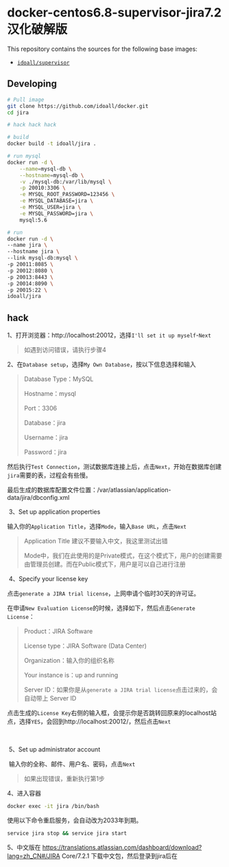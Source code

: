 # docker-centos6.8-supervisor-jira7.2汉化破解版


This repository contains the sources for the following base images:
- [`idoall/supervisor`](https://hub.docker.com/r/idoall/supervisor/)


## Developing

```bash
# Pull image
git clone https://github.com/idoall/docker.git
cd jira

# hack hack hack

# build
docker build -t idoall/jira .

# run mysql
docker run -d \
    --name=mysql-db \
    --hostname=mysql-db \
    -v ./mysql-db:/var/lib/mysql \
    -p 20010:3306 \
    -e MYSQL_ROOT_PASSWORD=123456 \
    -e MYSQL_DATABASE=jira \
    -e MYSQL_USER=jira \
    -e MYSQL_PASSWORD=jira \
    mysql:5.6

# run
docker run -d \
--name jira \
--hostname jira \
--link mysql-db:mysql \
-p 20011:8085 \
-p 20012:8080 \
-p 20013:8443 \
-p 20014:8090 \
-p 20015:22 \
idoall/jira
```

## hack
​	1、打开浏览器：http://localhost:20012，选择`I'll set it up myself`-`Next`

> 如遇到访问错误，请执行步骤4



​	2、在`Database setup`，选择`My Own Database`，按以下信息选择和输入

> Database Type：MySQL
>
> Hostname：mysql
>
> Port：3306
>
> Database：jira
>
> Username：jira
>
> Password：jira

​	然后执行`Test Connection`，测试数据库连接上后，点击`Next`，开始在数据库创建`jira`需要的表，过程会有些慢。

​	最后生成的数据库配置文件位置：/var/atlassian/application-data/jira/dbconfig.xml



​	3、Set up application properties

​	输入你的`Application Title`，选择`Mode`，输入`Base URL`，点击`Next`

> Application Title 建议不要输入中文，我这里测试出错
>
> Mode中，我们在此使用的是Private模式，在这个模式下，用户的创建需要由管理员创建。而在Public模式下，用户是可以自己进行注册



​	4、Specify your license key

​	点击`generate a JIRA trial license`，上网申请个临时30天的许可证。

​	在申请`New Evaluation License`的时候，选择如下，然后点击`Generate License`：

> Product：JIRA Software
>
> License type：JIRA Software (Data Center)
>
> Organization：输入你的组织名称
>
> Your instance is：up and running
>
> Server ID：如果你是从`generate a JIRA trial license`点击过来的，会自动带上 Server ID

​	点击生成的`License Key`右侧的输入框，会提示你是否跳转回原来的localhost站点，选择`YES`，会回到http://localhost:20012/，然后点击`Next`

​	

​	5、Set up administrator account

​	输入你的全称、邮件、用户名、密码，点击`Next`

> 如果出现错误，重新执行第1步

4、进入容器

```bash
docker exec -it jira /bin/bash
```
使用以下命令重启服务，会自动改为2033年到期。
```bash
service jira stop && service jira start
```
5、中文版在 https://translations.atlassian.com/dashboard/download?lang=zh_CN#/JIRA Core/7.2.1 下载中文包，然后登录到jira后在